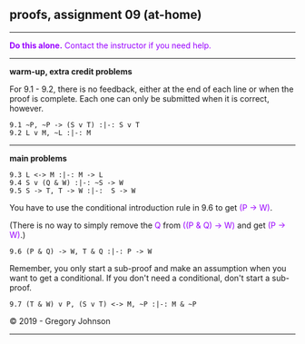 ## proofs, assignment 09 (at-home)

---

<font color="#9900FF">**Do this alone.** Contact the instructor if you need help.</font>

---

**warm-up, extra credit problems**

For 9.1 - 9.2, there is no feedback, either at the end of each line or when the proof is complete. Each one can only be submitted when it is correct, however. 

~~~{.ProofChecker .JohnsonSL options="fonts tabindent render resize" guides="fitch" feedback="none" points="1" late-credit="1"}
9.1 ~P, ~P -> (S v T) :|-: S v T
9.2 L v M, ~L :|-: M 
~~~

---

**main problems**

~~~{.ProofChecker .JohnsonSL options="fonts tabindent render resize" guides="fitch" points="20" late-credit="16"}
9.3 L <-> M :|-: M -> L
9.4 S v (Q & W) :|-: ~S -> W
9.5 S -> T, T -> W :|-:  S -> W
~~~

You have to use the conditional introduction rule in 9.6 to get <font color="#9900FF">(P &rarr; W)</font>. 

(There is no way to simply remove the <font color="#9900FF">Q</font> from <font color="#9900FF">((P & Q) &rarr; W)</font> and get <font color="#9900FF">(P &rarr; W)</font>.)

~~~{.ProofChecker .JohnsonSL options="fonts tabindent render resize" guides="fitch" points="20" late-credit="16"}
9.6 (P & Q) -> W, T & Q :|-: P -> W
~~~

Remember, you only start a sub-proof and make an assumption when you want to get a conditional. If you don't need a conditional, don't start a sub-proof.

~~~{.ProofChecker .JohnsonSL options="fonts tabindent render resize" guides="fitch" points="20" late-credit="16"}
9.7 (T & W) v P, (S v T) <-> M, ~P :|-: M & ~P
~~~

<p>&copy; 2019 - <script>document.write(new Date().getFullYear())</script> Gregory Johnson</p>

---